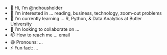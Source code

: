 - 👋 Hi, I’m @ndhousholder
- 👀 I’m interested in ... reading, business, technology, zoom-out problems
- 🌱 I’m currently learning ... R, Python, & Data Analytics at Butler University 
- 💞️ I’m looking to collaborate on ... 
- 📫 How to reach me ... email
- 😄 Pronouns: ...
- ⚡ Fun fact: ...

<!---
ndhousholder/ndhousholder is a ✨ special ✨ repository because its `README.md` (this file) appears on your GitHub profile.
You can click the Preview link to take a look at your changes.
--->
